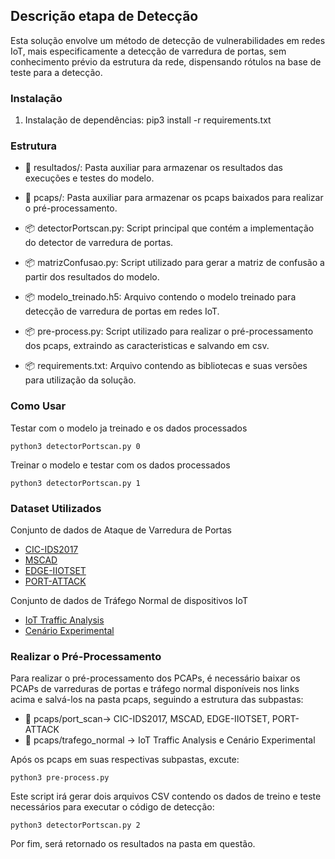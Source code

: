 ## Descrição etapa de Detecção

Esta solução envolve um método de detecção de vulnerabilidades em redes IoT, mais especificamente a detecção de varredura de portas, sem conhecimento prévio da estrutura da rede, dispensando rótulos na base de teste para a detecção.

### Instalação

1. Instalação de dependências: pip3 install -r requirements.txt 

### Estrutura

- 📂 resultados/: Pasta auxiliar para armazenar os resultados das execuções e testes do modelo.

- 📂 pcaps/: Pasta auxiliar para armazenar os pcaps baixados para realizar o pré-processamento.

- 📦 detectorPortscan.py: Script principal que contém a implementação do detector de varredura de portas.

- 📦 matrizConfusao.py: Script utilizado para gerar a matriz de confusão a partir dos resultados do modelo.

- 📦 modelo_treinado.h5: Arquivo contendo o modelo treinado para detecção de varredura de portas em redes IoT.

- 📦 pre-process.py: Script utilizado para realizar o pré-processamento dos pcaps, extraindo as caracteristicas e salvando em csv.

- 📦 requirements.txt: Arquivo contendo as bibliotecas e suas versões para utilização da solução.

### Como Usar

Testar com o modelo ja treinado e os dados processados

	python3 detectorPortscan.py 0

Treinar o modelo e testar com os dados processados

	python3 detectorPortscan.py 1

### Dataset Utilizados

Conjunto de dados de Ataque de Varredura de Portas

- [CIC-IDS2017](https://www.unb.ca/cic/datasets/ids-2017.html)
- [MSCAD](https://ieee-dataport.org/documents/multi-step-cyber-attack-dataset-mscad-intrusion-detection)
- [EDGE-IIOTSET](https://ieee-dataport.org/documents/edge-iiotset-new-comprehensive-realistic-cyber-security-dataset-iot-and-iiot-applications)
- [PORT-ATTACK](https://ieee-dataport.org/documents/dataset-port-scanning-attacks-emulation-testbed-and-hardware-loop-testbed)

Conjunto de dados de Tráfego Normal de dispositivos IoT

- [IoT Traffic Analysis](https://iotanalytics.unsw.edu.au/iottraces.html)
- [Cenário Experimental](https://drive.google.com/file/d/1J4-9eby8X8NYYM0o3cxR75GFdfIiqcVG/view)

### Realizar o Pré-Processamento

Para realizar o pré-processamento dos PCAPs, é necessário baixar os PCAPs de varreduras de portas e tráfego normal disponíveis nos links acima e salvá-los na pasta pcaps, seguindo a estrutura das subpastas:

- 📂 pcaps/port_scan-> CIC-IDS2017, MSCAD, EDGE-IIOTSET, PORT-ATTACK
- 📂 pcaps/trafego_normal -> IoT Traffic Analysis e Cenário Experimental

Após os pcaps em suas respectivas subpastas, excute:

	python3 pre-process.py

Este script irá gerar dois arquivos CSV contendo os dados de treino e teste necessários para executar o código de detecção:

	python3 detectorPortscan.py 2

Por fim, será retornado os resultados na pasta em questão.